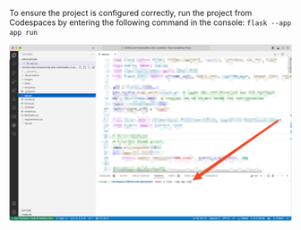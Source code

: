 To ensure the project is configured correctly, run the project from Codespaces by entering the following command in the console:
`flask --app app run`


![flaskAppAppRun](/WebDev/_shared/Projects/ANH/images/flaskAppAppRun.png)

